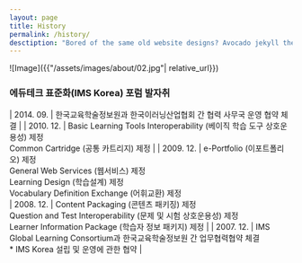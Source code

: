 ```yaml
---
layout: page
title: History
permalink: /history/
desctiption: "Bored of the same old website designs? Avocado jekyll theme presents a unique way to show off your skills on the web. Avocado is a bootstrap based, clean, minimal Jekyll theme."
---
```


![Image]({{"/assets/images/about/02.jpg"| relative_url}})

### 에듀테크 표준화(IMS Korea) 포럼 발자취

| 2014. 09. | 한국교육학술정보원과 한국이러닝산업협회 간 협력 사무국 운영 협약 체결 |
| 2010. 12. | Basic Learning Tools Interoperability (베이직 학습 도구 상호운용성) 제정 <br> Common Cartridge (공통 카트리지) 제정 |
| 2009. 12. | e-Portfolio (이포트폴리오) 제정 <br> General Web Services (웹서비스) 제정 <br> Learning Design (학습설계) 제정 <br> Vocabulary Definition Exchange (어휘교환) 제정 <br>
| 2008. 12. | Content Packaging (콘텐츠 패키징) 제정 <br> Question and Test Interoperability (문제 및 시험 상호운용성) 제정 <br> Learner Information Package (학습자 정보 패키지) 제정 |
| 2007. 12. | IMS Global Learning Consortium과 한국교육학술정보원 간 업무협력협약 체결 <br> \* IMS Korea 설립 및 운영에 관한 협약 |